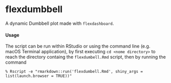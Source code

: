# flexdumbbell

A dynamic Dumbbell plot made with `flexdashboard`.


#### Usage

The script can be run within RStudio or using the command line (e.g. macOS Terminal application), by first executing `cd <nome directory>` to reach the directory containg the `flexdumbell.Rmd` script, then by running the command

```{bash}
% Rscript -e "rmarkdown::run('flexdumbell.Rmd', shiny_args = list(launch.browser = TRUE))"
```
